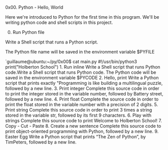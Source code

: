 0x00. Python - Hello, World

Here we're introduced to Python for the first time in this program. We'll be writing python code and shell scripts in this project.

0. Run Python file

Write a Shell script that runs a Python script.

The Python file name will be saved in the environment variable $PYFILE

`guillaume@ubuntu:~/py/0x00$ cat main.py #!/usr/bin/python3 print("Holberton School") 1. Run inline Write a Shell script that runs Python code.Write a Shell script that runs Python code. The Python code will be saved in the environment variable $PYCODE 2. Hello, print Write a Python script that prints exactly "Programming is like building a multilingual puzzle, followed by a new line. 3. Print integer Complete this source code in order to print the integer stored in the variable number, followed by Battery street, followed by a new line. 4. Print float Complete the source code in order to print the float stored in the variable number with a precision of 2 digits. 5. Print string Complete this source code in order to print 3 times a string stored in the variable str, followed by its first 9 characters. 6. Play with strings Complete this source code to print Welcome to Holberton School! 7. Copy - Cut - Paste 8. Create a new sentence Complete this source code to print object-oriented programming with Python, followed by a new line. 9. Easter Egg Write a Python script that prints “The Zen of Python”, by TimPeters, followed by a new line.
